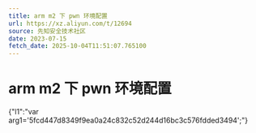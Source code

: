 ```yaml
---
title: arm m2 下 pwn 环境配置
url: https://xz.aliyun.com/t/12694
source: 先知安全技术社区
date: 2023-07-15
fetch_date: 2025-10-04T11:51:07.765100
---
```


# arm m2 下 pwn 环境配置

{"l1":"var arg1='5fcd447d8349f9ea0a24c832c52d244d16bc3c576fdded3494';"}